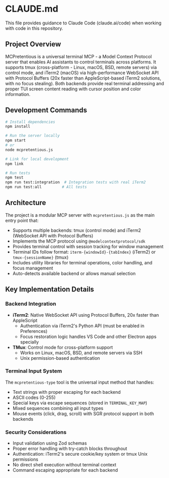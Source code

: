 # CLAUDE.md

This file provides guidance to Claude Code (claude.ai/code) when working with code in this repository.

## Project Overview

MCPretentious is a universal terminal MCP - a Model Context Protocol server that enables AI assistants to control terminals across platforms. It supports tmux (cross-platform - Linux, macOS, BSD, remote servers) via control mode, and iTerm2 (macOS) via high-performance WebSocket API with Protocol Buffers (20x faster than AppleScript-based iTerm2 solutions, with no focus stealing). Both backends provide real terminal addressing and proper TUI screen content reading with cursor position and color information.

## Development Commands

```bash
# Install dependencies
npm install

# Run the server locally
npm start
# or
node mcpretentious.js

# Link for local development
npm link

# Run tests
npm test
npm run test:integration  # Integration tests with real iTerm2
npm run test:all         # All tests
```

## Architecture

The project is a modular MCP server with `mcpretentious.js` as the main entry point that:
- Supports multiple backends: tmux (control mode) and iTerm2 (WebSocket API with Protocol Buffers)
- Implements the MCP protocol using `@modelcontextprotocol/sdk`
- Provides terminal control with session tracking for window management
- Terminal IDs follow format: `iterm-{windowId}-{tabIndex}` (iTerm2) or `tmux-{sessionName}` (tmux)
- Includes utility libraries for terminal operations, color handling, and focus management
- Auto-detects available backend or allows manual selection

## Key Implementation Details

### Backend Integration
- **iTerm2**: Native WebSocket API using Protocol Buffers, 20x faster than AppleScript
  - Authentication via iTerm2's Python API (must be enabled in Preferences)
  - Focus restoration logic handles VS Code and other Electron apps specially
- **TMux**: Control mode for cross-platform support
  - Works on Linux, macOS, BSD, and remote servers via SSH
  - Unix permission-based authentication

### Terminal Input System
The `mcpretentious-type` tool is the universal input method that handles:
- Text strings with proper escaping for each backend
- ASCII codes (0-255)
- Special keys via escape sequences (stored in `TERMINAL_KEY_MAP`)
- Mixed sequences combining all input types
- Mouse events (click, drag, scroll) with SGR protocol support in both backends

### Security Considerations
- Input validation using Zod schemas
- Proper error handling with try-catch blocks throughout
- Authentication: iTerm2's secure cookie/key system or tmux Unix permissions
- No direct shell execution without terminal context
- Command escaping appropriate for each backend